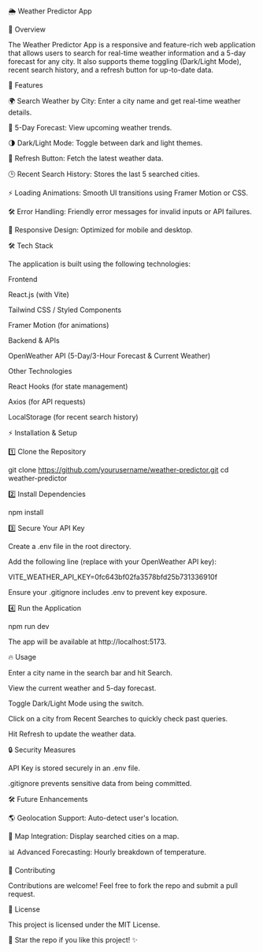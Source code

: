 🌦️ Weather Predictor App

📌 Overview

The Weather Predictor App is a responsive and feature-rich web application that allows users to search for real-time weather information and a 5-day forecast for any city. It also supports theme toggling (Dark/Light Mode), recent search history, and a refresh button for up-to-date data.

🚀 Features

🌍 Search Weather by City: Enter a city name and get real-time weather details.

📅 5-Day Forecast: View upcoming weather trends.

🌗 Dark/Light Mode: Toggle between dark and light themes.

🔄 Refresh Button: Fetch the latest weather data.

🕒 Recent Search History: Stores the last 5 searched cities.

⚡ Loading Animations: Smooth UI transitions using Framer Motion or CSS.

🛠️ Error Handling: Friendly error messages for invalid inputs or API failures.

📱 Responsive Design: Optimized for mobile and desktop.

🛠️ Tech Stack

The application is built using the following technologies:

Frontend

React.js (with Vite)

Tailwind CSS / Styled Components

Framer Motion (for animations)

Backend & APIs

OpenWeather API (5-Day/3-Hour Forecast & Current Weather)

Other Technologies

React Hooks (for state management)

Axios (for API requests)

LocalStorage (for recent search history)

⚡ Installation & Setup

1️⃣ Clone the Repository

git clone https://github.com/yourusername/weather-predictor.git
cd weather-predictor

2️⃣ Install Dependencies

npm install

3️⃣ Secure Your API Key

Create a .env file in the root directory.

Add the following line (replace with your OpenWeather API key):

VITE_WEATHER_API_KEY=0fc643bf02fa3578bfd25b731336910f

Ensure your .gitignore includes .env to prevent key exposure.

4️⃣ Run the Application

npm run dev

The app will be available at http://localhost:5173.

🔥 Usage

Enter a city name in the search bar and hit Search.

View the current weather and 5-day forecast.

Toggle Dark/Light Mode using the switch.

Click on a city from Recent Searches to quickly check past queries.

Hit Refresh to update the weather data.

🔒 Security Measures

API Key is stored securely in an .env file.

.gitignore prevents sensitive data from being committed.

🛠️ Future Enhancements

🌎 Geolocation Support: Auto-detect user's location.

📍 Map Integration: Display searched cities on a map.

📊 Advanced Forecasting: Hourly breakdown of temperature.

🤝 Contributing

Contributions are welcome! Feel free to fork the repo and submit a pull request.

📜 License

This project is licensed under the MIT License.

🌟 Star the repo if you like this project! ✨

